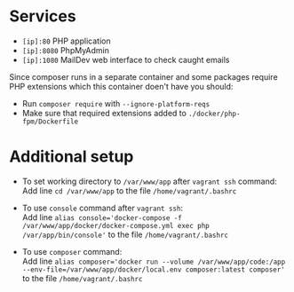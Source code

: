 # Services

- `[ip]:80` PHP application
- `[ip]:8080` PhpMyAdmin
- `[ip]:1080` MailDev web interface to check caught emails

Since composer runs in a separate container and some packages require PHP extensions which this container doen't have you should:

- Run `composer require` with `--ignore-platform-reqs`
- Make sure that required extensions added to `./docker/php-fpm/Dockerfile`

# Additional setup

- To set working directory to `/var/www/app` after `vagrant ssh` command:  
    Add line `cd /var/www/app` to the file `/home/vagrant/.bashrc`  

- To use `console` command after `vagrant ssh`:  
    Add line `alias console='docker-compose -f /var/www/app/docker/docker-compose.yml exec php /var/app/bin/console'` to the file `/home/vagrant/.bashrc`

- To use `composer` command:  
    Add line `alias composer='docker run --volume /var/www/app/code:/app --env-file=/var/www/app/docker/local.env composer:latest composer'` to the file `/home/vagrant/.bashrc`
